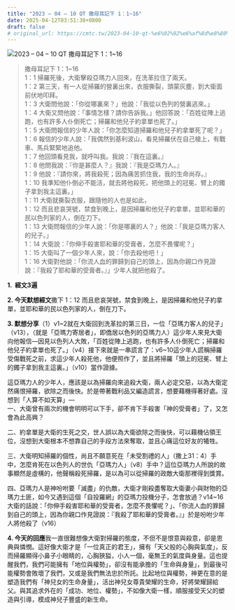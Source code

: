 ```yaml
---
title: "2023 – 04 – 10 QT 撒母耳記下 1：1~16"
date: 2025-04-12T03:51:38+0800
draft: false
# original_url: https://cmtc.tw/2023-04-10-qt-%e6%92%92%e6%af%8d%e8%80%b3%e8%a8%98%e4%b8%8b-1%ef%bc%9a116
---
```


![2023 – 04 – 10 QT 撒母耳記下 1：1\~16](/images/qt.jpg  "2023 – 04 – 10 QT 撒母耳記下 1：1\~16")

> 撒母耳記下 1：1\~16  
> 1：1 掃羅死後，大衛擊殺亞瑪力人回來，在洗革拉住了兩天。  
> 1：2 第三天，有一人從掃羅的營裏出來，衣服撕裂，頭蒙灰塵，到大衛面前伏地叩拜。  
> 1：3 大衛問他說：「你從哪裏來？」他說：「我從以色列的營裏逃來。」  
> 1：4 大衛又問他說：「事情怎樣？請你告訴我。」他回答說：「百姓從陣上逃跑，也有許多人仆倒死亡；掃羅和他兒子約拿單也死了。」  
> 1：5 大衛問報信的少年人說：「你怎麼知道掃羅和他兒子約拿單死了呢？」  
> 1：6 報信的少年人說：「我偶然到基利波山，看見掃羅伏在自己槍上，有戰車、馬兵緊緊地追他。  
> 1：7 他回頭看見我，就呼叫我。我說：『我在這裏。』  
> 1：8 他問我說：『你是甚麼人？』我說：『我是亞瑪力人。』  
> 1：9 他說：『請你來，將我殺死；因為痛苦抓住我，我的生命尚存。』  
> 1：10 我準知他仆倒必不能活，就去將他殺死，把他頭上的冠冕、臂上的鐲子拿到我主這裏。」  
> 1：11 大衛就撕裂衣服，跟隨他的人也是如此，  
> 1：12 而且悲哀哭號，禁食到晚上，是因掃羅和他兒子約拿單，並耶和華的民以色列家的人，倒在刀下。  
> 1：13 大衛問報信的少年人說：「你是哪裏的人？」他說：「我是亞瑪力客人的兒子。」  
> 1：14 大衛說：「你伸手殺害耶和華的受膏者，怎麼不畏懼呢？」  
> 1：15 大衛叫了一個少年人來，說：「你去殺他吧！」  
> 1：16 大衛對他說：「你流人血的罪歸到自己的頭上，因為你親口作見證說：『我殺了耶和華的受膏者。』」少年人就把他殺了。

**1.  經文3遍**

**2. 今天默想經文**撒下 1：12 而且悲哀哭號，禁食到晚上，是因掃羅和他兒子約拿單，並耶和華的民以色列家的人，倒在刀下。

**3. 默想分享**（1）v1\~2就在大衛回到洗革拉的第三日，一位「亞瑪力客人的兒子」（v13），（就是「亞瑪力寄居者」，即僑居以色列的亞瑪力人）這少年人來見大衛向他報信—因見以色列人大敗，「百姓從陣上逃跑，也有許多人仆倒死亡；掃羅和他兒子約拿單也死了。」（v4）接下來就是一串謊言了：v6\~10這少年人謊稱掃羅受傷戰死之前，求這少年人殺死他，他便照作了，並且將掃羅「頭上的冠冕、臂上的鐲子拿到我主這裏。」（v10）當作證據。

這亞瑪力人的少年人，應該是以為掃羅向來追殺大衛，兩人必定交惡，以為大衛定然痛恨掃羅，欲除之而後快。於是帶著戰利品又編造謊言，想要藉機得著好處。沒想到「人算不如天算」—  
一、大衛曾有兩次的機會明明可以下手，卻不肯下手殺害「神的受膏者」了，又怎會為此高興？

二、約拿單是大衛的生死之交，世人誤以為大衛欲除之而後快，可以藉機佔領王位，沒想到大衛根本不想靠自己的手段方法來奪取，並且心痛這位好友的犧牲。

三、大衛明知掃羅的個性，尚且不願意死在「未受割禮的人」（撒上31：4）手中，怎麼肯死在以色列人的世仇「亞瑪力人」（v8）手中？這位亞瑪力人所說的故事顯然是虛構的，他聲稱殺死掃羅，是以為可以從掃羅的政敵大衛那裡得到獎賞。

四、亞瑪力人是神吩咐要「滅盡」的仇敵，大衛才剛殺盡奪取大衛妻小與財物的亞瑪力土匪，如今又遇到這個「自投羅網」的亞瑪力投機分子，怎會放過？v14\~16 大衛的話說：「你伸手殺害耶和華的受膏者，怎麼不畏懼呢？」、「你流人血的罪歸到自己的頭上，因為你親口作見證說：『我殺了耶和華的受膏者。』」於是吩咐少年人將他殺了（v16）

**4. 今天的回應**我一直很難想像大衛對掃羅的態度，不但不是恨意與殺意，卻是恩典與憐憫。這好像大衛才是「一位真正的君王」，擁有「天父般的心胸與氣度」，反而掃羅顯得小鼻子小眼睛的，心胸狹獈，小人一個，毫無王的氣度與身量。這也提醒我們，我們可能擁有「地位與權勢」，卻沒有能承擔的「生命與身量」，到最後可能權勢會敗壞了我們，又或是我們無法忠於所託。比起地位與權勢，神更在意的是塑造我們有「神兒女的生命身量」，活出神兒女尊貴榮耀的生命，好將榮耀歸給父。與其追求外在的「成功、地位、權勢」，不如像大衛一樣，順服接受天父的塑造與引導，模成神兒子豐盛的新生命。